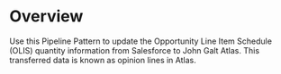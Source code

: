 # Overview

Use this Pipeline Pattern to update the Opportunity Line Item Schedule (OLIS) quantity information from Salesforce to John Galt Atlas. This transferred data is known as opinion lines in Atlas.



